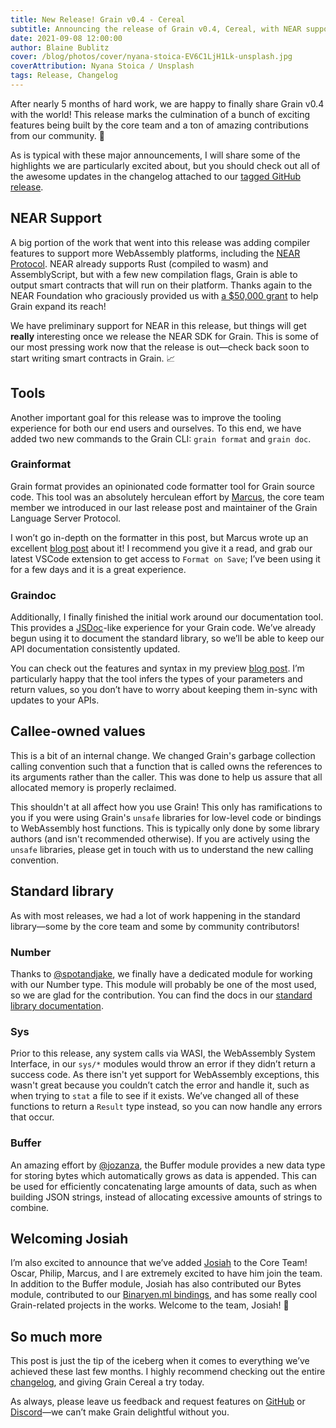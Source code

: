 ```yaml
---
title: New Release! Grain v0.4 - Cereal
subtitle: Announcing the release of Grain v0.4, Cereal, with NEAR support.
date: 2021-09-08 12:00:00
author: Blaine Bublitz
cover: /blog/photos/cover/nyana-stoica-EV6C1LjH1Lk-unsplash.jpg
coverAttribution: Nyana Stoica / Unsplash
tags: Release, Changelog
---
```


After nearly 5 months of hard work, we are happy to finally share Grain v0.4 with the world! This release marks the culmination of a bunch of exciting features being built by the core team and a ton of amazing contributions from our community. 🎉

As is typical with these major announcements, I will share some of the highlights we are particularly excited about, but you should check out all of the awesome updates in the changelog attached to our [tagged GitHub release](https://github.com/grain-lang/grain/releases/tag/grain-v0.4.0).

## NEAR Support

A big portion of the work that went into this release was adding compiler features to support more WebAssembly platforms, including the [NEAR Protocol](https://near.org/). NEAR already supports Rust (compiled to wasm) and AssemblyScript, but with a few new compilation flags, Grain is able to output smart contracts that will run on their platform. Thanks again to the NEAR Foundation who graciously provided us with [a $50,000 grant](https://grain-lang.org/blog/2021/08/16/grain-awarded-50000-grant-from-near-foundation/) to help Grain expand its reach!

We have preliminary support for NEAR in this release, but things will get **really** interesting once we release the NEAR SDK for Grain. This is some of our most pressing work now that the release is out—check back soon to start writing smart contracts in Grain. 📈

## Tools

Another important goal for this release was to improve the tooling experience for both our end users and ourselves. To this end, we have added two new commands to the Grain CLI: `grain format` and `grain doc`.

### Grainformat

Grain format provides an opinionated code formatter tool for Grain source code. This tool was an absolutely herculean effort by [Marcus](https://twitter.com/marcusr), the core team member we introduced in our last release post and maintainer of the Grain Language Server Protocol.

I won’t go in-depth on the formatter in this post, but Marcus wrote up an excellent [blog post](https://grain-lang.org/blog/2021/09/04/grain-formatter/) about it! I recommend you give it a read, and grab our latest VSCode extension to get access to `Format on Save`; I’ve been using it for a few days and it is a great experience.

### Graindoc

Additionally, I finally finished the initial work around our documentation tool. This provides a [JSDoc](https://jsdoc.app/)-like experience for your Grain code. We’ve already begun using it to document the standard library, so we’ll be able to keep our API documentation consistently updated.

You can check out the features and syntax in my preview [blog post](https://grain-lang.org/blog/2021/08/27/tooling-preview-graindoc/). I’m particularly happy that the tool infers the types of your parameters and return values, so you don’t have to worry about keeping them in-sync with updates to your APIs.

## Callee-owned values

This is a bit of an internal change. We changed Grain's garbage collection calling convention such that a function that is called owns the references to its arguments rather than the caller. This was done to help us assure that all allocated memory is properly reclaimed.

This shouldn't at all affect how you use Grain! This only has ramifications to you if you were using Grain's `unsafe` libraries for low-level code or bindings to WebAssembly host functions. This is typically only done by some library authors (and isn't recommended otherwise). If you are actively using the `unsafe` libraries, please get in touch with us to understand the new calling convention.

## Standard library

As with most releases, we had a lot of work happening in the standard library—some by the core team and some by community contributors!

### Number

Thanks to [@spotandjake](https://twitter.com/spotandjake), we finally have a dedicated module for working with our Number type. This module will probably be one of the most used, so we are glad for the contribution. You can find the docs in our [standard library documentation](https://grain-lang.org/docs/stdlib/number).

### Sys

Prior to this release, any system calls via WASI, the WebAssembly System Interface, in our `sys/*` modules would throw an error if they didn’t return a success code. As there isn't yet support for WebAssembly exceptions, this wasn't great because you couldn’t catch the error and handle it, such as when trying to `stat` a file to see if it exists. We’ve changed all of these functions to return a `Result` type instead, so you can now handle any errors that occur.

### Buffer

An amazing effort by [@jozanza](https://twitter.com/jozanza), the Buffer module provides a new data type for storing bytes which automatically grows as data is appended. This can be used for efficiently concatenating large amounts of data, such as when building JSON strings, instead of allocating excessive amounts of strings to combine.

## Welcoming Josiah

I’m also excited to announce that we’ve added [Josiah](https://twitter.com/jozanza) to the Core Team! Oscar, Philip, Marcus, and I are extremely excited to have him join the team. In addition to the Buffer module, Josiah has also contributed our Bytes module, contributed to our [Binaryen.ml bindings](https://github.com/grain-lang/binaryen.ml), and has some really cool Grain-related projects in the works. Welcome to the team, Josiah! 🙌

## So much more

This post is just the tip of the iceberg when it comes to everything we’ve achieved these last few months. I highly recommend checking out the entire [changelog](https://github.com/grain-lang/grain/releases/tag/grain-v0.4.0), and giving Grain Cereal a try today.

As always, please leave us feedback and request features on [GitHub](https://github.com/grain-lang/grain/issues) or [Discord](​​https://discord.com/invite/grain-lang)—we can’t make Grain delightful without you.
